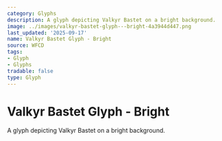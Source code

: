 ```yaml
---
category: Glyphs
description: A glyph depicting Valkyr Bastet on a bright background.
image: ../images/valkyr-bastet-glyph---bright-4a3944d447.png
last_updated: '2025-09-17'
name: Valkyr Bastet Glyph - Bright
source: WFCD
tags:
- Glyph
- Glyphs
tradable: false
type: Glyph
---
```


# Valkyr Bastet Glyph - Bright

A glyph depicting Valkyr Bastet on a bright background.

